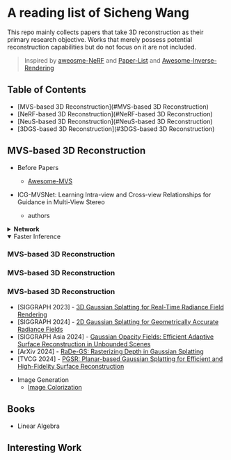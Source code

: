 # A reading list of Sicheng Wang

This repo mainly collects papers that take 3D reconstruction as their primary research objective. Works that merely possess potential reconstruction capabilities but do not focus on it are not included.

> Inspired by [aweosme-NeRF](https://github.com/awesome-NeRF/awesome-NeRF) and [Paper-List](https://github.com/YanjieZe/Paper-List?tab=readme-ov-file) and [Awesome-Inverse-Rendering
](https://github.com/ingra14m/Awesome-Inverse-Rendering?tab=readme-ov-file#nerf-based-inverse-rendering)

## Table of Contents

- [MVS-based 3D Reconstruction](#MVS-based 3D Reconstruction)
- [NeRF-based 3D Reconstruction](#NeRF-based 3D Reconstruction)
- [NeuS-based 3D Reconstruction](#NeuS-based 3D Reconstruction)
- [3DGS-based 3D Reconstruction](#3DGS-based 3D Reconstruction)

## MVS-based 3D Reconstruction

- Before Papers
    - [Awesome-MVS](https://github.com/walsvid/Awesome-MVS)

- ICG-MVSNet: Learning Intra-view and Cross-view Relationships for Guidance in Multi-View Stereo
    - authors
<details>
<summary><b>Network</b></summary>
</details>

<details open>
<summary>Faster Inference</summary>


</details>

### MVS-based 3D Reconstruction

### MVS-based 3D Reconstruction

### MVS-based 3D Reconstruction




    
  - [SIGGRAPH 2023] - [3D Gaussian Splatting for Real-Time Radiance Field Rendering](Papers/3DGS/3DGS.md)  
  - [SIGGRAPH 2024] - [2D Gaussian Splatting for Geometrically Accurate Radiance Fields](Papers/3DGS/2DGS.md)  
  - [SIGGRAPH Asia 2024] - [Gaussian Opacity Fields: Efficient Adaptive Surface Reconstruction in Unbounded Scenes](Papers/3DGS/GOF)  
  - [ArXiv 2024] - [RaDe-GS: Rasterizing Depth in Gaussian Splatting](Papers/3DGS/RadeGS)     
  - [TVCG 2024] - [PGSR: Planar-based Gaussian Splatting for Efficient and High-Fidelity Surface Reconstruction](Papers/3DGS/PGSR)    
  </details>

- Image Generation
  - [Image Colorization]()

## Books
- Linear Algebra
  
## Interesting Work
